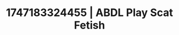 ---
categories:
- Face fucking
- Feather touch
- Erotic dreamscape
- Dreamy pleasure
- Public flashing
image: /assets/images/1747183324455.webp
layout: post
seo:
  description: Featured content with sensual Scat Fetish, ABDL Play. HD images available.
  keywords: Scat Fetish, ABDL Play
  og_image: /assets/images/1747183324455.webp
  schema_type: VisualArtwork
tags:
- '#1747183324455'
- ABDL Play
- Scat Fetish
title: 1747183324455 | ABDL Play Scat Fetish
---